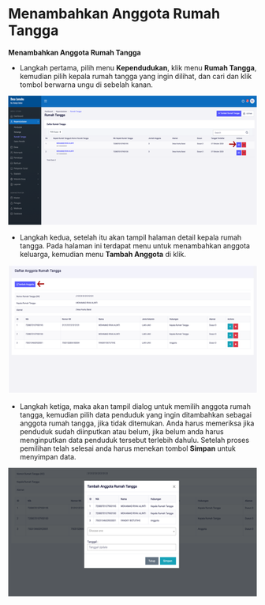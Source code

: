 # Menambahkan Anggota Rumah Tangga

**Menambahkan Anggota Rumah Tangga**

* Langkah pertama, pilih menu **Kependudukan**, klik menu **Rumah Tangga**, kemudian pilih kepala rumah tangga yang ingin dilihat, dan cari dan klik tombol berwarna ungu di sebelah kanan.

![](../../../.gitbook/assets/51.png)

* Langkah kedua, setelah itu akan tampil halaman detail kepala rumah tangga. Pada halaman ini terdapat menu untuk menambahkan anggota keluarga, kemudian menu **Tambah Anggota** di klik.

![](../../../.gitbook/assets/52.png)

* Langkah ketiga, maka akan tampil dialog untuk memilih anggota rumah tangga, kemudian pilih data penduduk yang ingin ditambahkan sebagai anggota rumah tangga, jika tidak ditemukan. Anda harus memeriksa jika penduduk sudah diinputkan atau belum, jika belum anda harus menginputkan data penduduk tersebut terlebih dahulu. Setelah proses pemilihan telah selesai anda harus menekan tombol **Simpan** untuk menyimpan data.

![](../../../.gitbook/assets/53.png)

